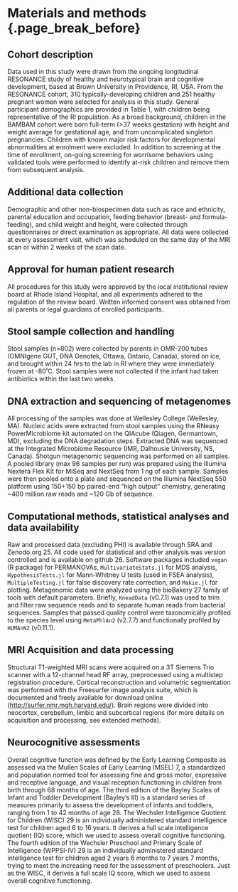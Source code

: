 # Materials and methods {.page_break_before}

## Cohort description
Data used in this study
were drawn from the ongoing longitudinal RESONANCE study
of healthy and neurotypical brain and cognitive development,
based at Brown University in Providence, RI, USA.
From the RESONANCE cohort,
310 typically-developing children and
251 healthy pregnant women were selected for analysis in this study.
General participant demographics are provided in Table 1,
with children being representative of the RI population.
As a broad background,
children in the BAMBAM cohort were born full-term
(>37 weeks gestation)
with height and weight average for gestational age,
and from uncomplicated singleton pregnancies.
Children with known major risk factors for developmental abnormalities at enrolment
were excluded.
In addition to screening at the time of enrollment,
on-going screening for worrisome behaviors
using validated tools were performed
to identify at-risk children and remove them from subsequent analysis.

## Additional data collection
Demographic and other non-biospecimen data such as
race and ethnicity,
parental education and occupation,
feeding behavior (breast- and formula-feeding),
and child weight and height,
were collected through questionnaires or direct examination as appropriate.
All data were collected at every assessment visit,
which was scheduled on the same day of the MRI scan
or within 2 weeks of the scan date.

## Approval for human patient research
All procedures for this study were approved
by the local institutional review board at Rhode Island Hospital,
and all experiments adhered to the regulation of the review board.
Written informed consent was obtained
from all parents or legal guardians of enrolled participants.

## Stool sample collection and handling
Stool samples
(n=802)
were collected by parents
in OMR-200 tubes (OMNIgene GUT, DNA Genotek, Ottawa, Ontario, Canada),
stored on ice, and brought within 24 hrs to the lab in RI
where they were immediately frozen at -80˚C.
Stool samples were not collected
if the infant had taken antibiotics within the last two weeks.

## DNA extraction and sequencing of metagenomes
All processing of the samples was done at Wellesley College (Wellesley, MA).
Nucleic acids were extracted from stool samples using the
RNeasy PowerMicrobiome kit
automated on the QIAcube (Qiagen, Germantown, MD),
excluding the DNA degradation steps.
Extracted DNA was sequenced at the Integrated Microbiome Resource (IMR, Dalhousie University, NS, Canada).
Shotgun metagenomic sequencing was performed on all samples.
A pooled library (max 96 samples per run)
was prepared using the Illumina Nextera Flex Kit for MiSeq and NextSeq
from 1 ng of each sample.
Samples were then pooled onto a plate and sequenced on
the Illumina NextSeq 550 platform
using 150+150 bp paired-end “high output” chemistry,
generating ~400 million raw reads and ~120 Gb of sequence.

## Computational methods, statistical analyses and data availability
Raw and processed data (excluding PHI)
is available through SRA and Zenodo.org
25.
All code used for statistical and other analysis
was version controlled and is available on github
26.
Software packages included
`vegan` (R package) for PERMANOVAs,
`MultivariateStats.jl` for MDS analysis,
`HypothesisTests.jl` for Mann-Whitney U tests (used in FSEA analysis),
`MultipleTesting.jl` for false discovery rate correction,
and `Makie.jl` for plotting.
Metagenomic data were analyzed using the bioBakery
27
family of tools with default parameters.
Briefly,
`KneadData` (v0.7.1) was used to trim and filter raw sequence reads
and to separate human reads from bacterial sequences.
Samples that passed quality control
were taxonomically profiled to the species level using
`MetaPhlAn2` (v2.7.7)
and functionally profiled by
`HUMAnN2` (v0.11.1).

## MRI Acquisition and data processing
Structural T1-weighted MRI scans
were acquired on a 3T Siemens Trio scanner with a 12-channel head RF array,
preprocessed using a multistep registration procedure.
Cortical reconstruction and volumetric segmentation
was performed with the Freesurfer image analysis suite,
which is documented and freely available for download online (http://surfer.nmr.mgh.harvard.edu/).
Brain regions were divided into
neocortex, cerebellum, limbic and subcortical
regions (for more details on acquisition and processing, see extended methods).

## Neurocognitive assessments
Overall cognitive function was defined by the Early Learning Composite
as assessed via the Mullen Scales of Early Learning (MSEL)
7,
a standardized and population normed tool
for assessing fine and gross motor,
expressive and receptive language,
and visual reception functioning
in children from birth through 68 months of age.
The third edition of the Bayley Scales of Infant and Toddler Development
(Bayley’s III) is a standard series of measures
primarily to assess the development of infants and toddlers,
ranging from 1 to 42 months of age
28.
The Wechsler Intelligence Quotient for Children (WISC)
29
is an individually administered standard intelligence test
for children aged 6 to 16 years.
It derives a full scale intelligence quotient (IQ) score,
which we used to assess overall cognitive functioning.
The fourth edition of the Wechsler Preschool and Primary Scale of Intelligence (WPPSI-IV)
29
is an individually administered standard intelligence test
for children aged 2 years 6 months to 7 years 7 months,
trying to meet the increasing need for the assessment of preschoolers.
Just as the WISC,
it derives a full scale IQ score,
which we used to assess overall cognitive functioning.
